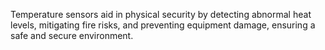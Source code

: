 Temperature sensors aid in physical security by detecting abnormal heat levels, mitigating fire risks, and preventing equipment damage, ensuring a safe and secure environment.